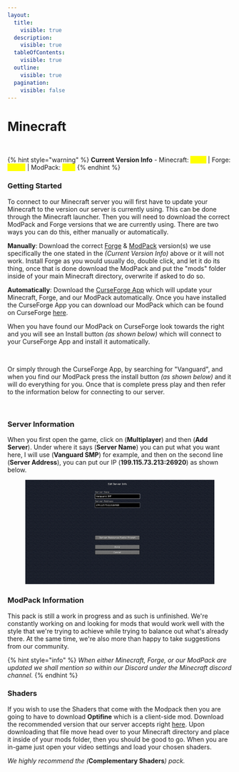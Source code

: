 ```yaml
---
layout:
  title:
    visible: true
  description:
    visible: true
  tableOfContents:
    visible: true
  outline:
    visible: true
  pagination:
    visible: false
---
```


# Minecraft

<figure><img src="../.gitbook/assets/mc_banner (1).png" alt=""><figcaption></figcaption></figure>

{% hint style="warning" %}
**Current Version Info** - Minecraft: <mark style="color:yellow;">1.20.1</mark> | Forge: <mark style="color:yellow;">47.4.0</mark> | ModPack: <mark style="color:yellow;">0.1.8</mark>
{% endhint %}

### Getting Started

To connect to our Minecraft server you will first have to update your Minecraft to the version our server is currently using. This can be done through the Minecraft launcher. Then you will need to download the correct ModPack and Forge versions that we are currently using. There are two ways you can do this, either manually or automatically.

**Manually**: Download the correct [Forge](https://adfoc.us/serve/?id=271228109324283) & [ModPack](https://www.mediafire.com/file/fjb685suv98i6kv/Vanguard-SMP-0.1.8.zip/file) version(s) we use specifically the one stated in the _(Current Version Info)_ above or it will not work. Install Forge as you would usually do, double click, and let it do its thing, once that is done download the ModPack and put the "mods" folder inside of your main Minecraft directory, overwrite if asked to do so.

**Automatically**: Download the [CurseForge App](https://download.curseforge.com/) which will update your Minecraft, Forge, and our ModPack automatically. Once you have installed the CurseForge App you can download our ModPack which can be found on CurseForge [here](https://legacy.curseforge.com/minecraft/modpacks/vanguard-smp).

When you have found our ModPack on CurseForge look towards the right and you will see an Install button _(as shown below)_ which will connect to your CurseForge App and install it automatically.

<figure><img src="../.gitbook/assets/install_with_curseforge.png" alt=""><figcaption></figcaption></figure>

Or simply through the CurseForge App, by searching for "Vanguard", and when you find our ModPack press the install button _(as shown below)_ and it will do everything for you. Once that is complete press play and then refer to the information below for connecting to our server.

<figure><img src="../.gitbook/assets/curseforge_install.png" alt=""><figcaption></figcaption></figure>

### Server Information

When you first open the game, click on (**Multiplayer**) and then (**Add Server**). Under where it says (**Server Name**) you can put what you want here, I will use (**Vanguard SMP**) for example, and then on the second line (**Server Address**), you can put our IP (**199.115.73.213:26920**) as shown below.

<figure><img src="../.gitbook/assets/mine_splash.png" alt=""><figcaption></figcaption></figure>

### ModPack Information

This pack is still a work in progress and as such is unfinished. We're constantly working on and looking for mods that would work well with the style that we're trying to achieve while trying to balance out what's already there. At the same time, we're also more than happy to take suggestions from our community.

{% hint style="info" %}
_When either Minecraft, Forge, or our ModPack are updated we shall mention so within our Discord under the Minecraft discord channel._
{% endhint %}

### Shaders

If you wish to use the Shaders that come with the Modpack then you are going to have to download **Optifine** which is a client-side mod. Download the recommended version that our server accepts right [here](https://optifine.net/downloads). Upon downloading that file move head over to your Minecraft directory and place it inside of your mods folder, then you should be good to go. When you are in-game just open your video settings and load your chosen shaders.&#x20;

_We highly recommend the (_**Complementary Shaders**_) pack._
